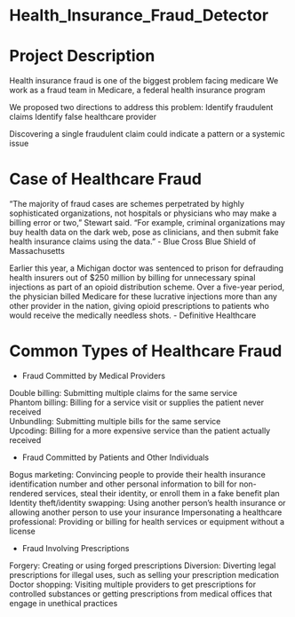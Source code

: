# Health_Insurance_Fraud_Detector

# Project Description
Health insurance fraud is one of the biggest problem facing medicare
We work as a fraud team in Medicare, a federal health insurance program

We proposed two directions to address this problem:
Identify fraudulent claims 
Identify false healthcare provider

Discovering a single fraudulent claim could indicate a pattern or a systemic issue

# Case of Healthcare Fraud
“The majority of fraud cases are schemes perpetrated by highly sophisticated organizations, not hospitals or physicians who may make a billing error or two,” Stewart said. 
“For example, criminal organizations may buy health data on the dark web, pose as clinicians, and then submit fake health insurance claims using the data.”
                                                                                                                            - Blue Cross Blue Shield of Massachusetts

Earlier this year, a Michigan doctor was sentenced to prison for defrauding health insurers out of $250 million by billing for unnecessary spinal injections as part of an opioid distribution scheme. Over a five-year period, the physician billed Medicare for these lucrative injections more than any other provider in the nation, giving opioid prescriptions to patients who would receive the medically needless shots. 
                                                                                                                            - Definitive Healthcare
# Common Types of Healthcare Fraud
- Fraud Committed by Medical Providers

Double billing: Submitting multiple claims for the same service <br>
Phantom billing: Billing for a service visit or supplies the patient never received <br>
Unbundling: Submitting multiple bills for the same service <Br>
Upcoding: Billing for a more expensive service than the patient actually received <br>

- Fraud Committed by Patients and Other Individuals

Bogus marketing: Convincing people to provide their health insurance identification number and other personal information to bill for non-rendered services, steal their identity, or enroll them in a fake benefit plan
Identity theft/identity swapping: Using another person’s health insurance or allowing another person to use your insurance
Impersonating a healthcare professional: Providing or billing for health services or equipment without a license

- Fraud Involving Prescriptions

Forgery: Creating or using forged prescriptions
Diversion: Diverting legal prescriptions for illegal uses, such as selling your prescription medication
Doctor shopping: Visiting multiple providers to get prescriptions for controlled substances or getting prescriptions from medical offices that engage in unethical practices
